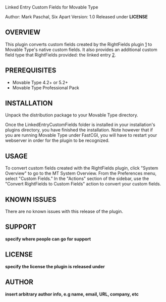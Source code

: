 Linked Entry Custom Fields for Movable Type

Author: Mark Paschal, Six Apart
Version: 1.0
Released under __LICENSE__
 
## OVERVIEW ##

This plugin converts custom fields created by the RightFields plugin [1] to
Movable Type's native custom fields. It also provides an additional custom
field type that RightFields provided: the linked entry [2].

[1]: http://www.staggernation.com/mtplugins/RightFields/
[2]: http://www.staggernation.com/mtplugins/RightFields/#TypeLinked

## PREREQUISITES ##

* Movable Type 4.2+ or 5.2+
* Movable Type Professional Pack

## INSTALLATION ##

Unpack the distribution package to your Movable Type directory.

Once the LinkedEntryCustomFields folder is installed in your installation's
plugins directory, you have finished the installation. Note however that if
you are running Movable Type under FastCGI, you will have to restart your
webserver in order for the plugin to be recognized.

## USAGE ##

To convert custom fields created with the RightFields plugin, click "System
Overview" to go to the MT System Overview. From the Preferences menu, select
"Custom Fields." In the "Actions" section of the sidebar, use the "Convert
RightFields to Custom Fields" action to convert your custom fields.

## KNOWN ISSUES ##

There are no known issues with this release of the plugin.

## SUPPORT ##

__specify where people can go for support__

## LICENSE ##

__specify the license the plugin is released under__

## AUTHOR ##

__insert arbitrary author info, e.g name, email, URL, company, etc__
